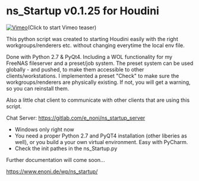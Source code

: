 # ns_Startup v0.1.25 for Houdini

[![Vimeo](https://i.vimeocdn.com/video/823525142.jpg)](https://player.vimeo.com/video/367236737 "Vimeo")(Click to start Vimeo teaser)

This python script was created to starting Houdini easily with the right 
workgroups/renderers etc. without changing everytime the local env file.

Done with Python 2.7 & PyQt4. Including a WOL functionality for my FreeNAS fileserver and a preset/job system. 
The preset system can be used globally - and pushed, to make them accessible to other clients/workstations. 
I implemented a preset "Check" to make sure the workgroups/renderers are physically existing. 
If not, you will get a warning, so you can reinstall them.

Also a little chat client to communicate with other clients that are using this script.

Chat Server: https://gitlab.com/e_noni/ns_startup_server

- Windows only right now
- You need a proper Python 2.7 and PyQT4 installation (other liberies as well), or you build a your own virtual environment. Easy with PyCharm.
- Check the init pathes in the ns_Startup.py

Further documentation will come soon...

https://www.enoni.de/wp/ns_startup/